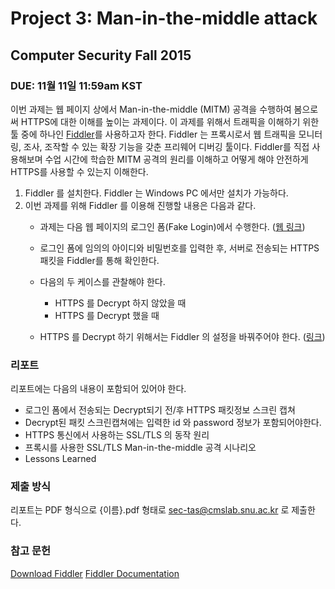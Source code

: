 # Project 3: Man-in-the-middle attack

## Computer Security Fall 2015

### DUE: 11월 11일 11:59am KST

이번 과제는 웹 페이지 상에서 Man-in-the-middle (MITM) 공격을 수행하여 봄으로써 HTTPS에 대한 이해를 높이는 과제이다. 이 과제를 위해서 트래픽을 이해하기 위한 툴 중에 하나인 [Fiddler](http://www.telerik.com/fiddler)를 사용하고자 한다. Fiddler 는 프록시로서 웹 트래픽을 모니터링, 조사, 조작할 수 있는 확장 기능을 갖춘 프리웨어 디버깅 툴이다. Fiddler를 직접 사용해보며 수업 시간에 학습한 MITM 공격의 원리를 이해하고 어떻게 해야 안전하게 HTTPS를 사용할 수 있는지 이해한다.

1.  Fiddler 를 설치한다. Fiddler 는 Windows PC 에서만 설치가 가능하다.
2.  이번 과제를 위해 Fiddler 를 이용해 진행할 내용은 다음과 같다.
    *   과제는 다음 웹 페이지의 로그인 폼(Fake Login)에서 수행한다. ([웹 링크](https://147.46.248.177/))

    *   로그인 폼에 임의의 아이디와 비밀번호를 입력한 후, 서버로 전송되는 HTTPS 패킷을 Fiddler를 통해 확인한다.
    *   다음의 두 케이스를 관찰해야 한다.
        *   HTTPS 를 Decrypt 하지 않았을 때
        *   HTTPS 를 Decrypt 했을 때
    *   HTTPS 를 Decrypt 하기 위해서는 Fiddler 의 설정을 바꿔주어야 한다. ([링크](http://docs.telerik.com/fiddler/Configure-Fiddler/Tasks/DecryptHTTPS))

### 리포트

리포트에는 다음의 내용이 포함되어 있어야 한다.

*   로그인 폼에서 전송되는 Decrypt되기 전/후 HTTPS 패킷정보 스크린 캡쳐
*   Decrypt된 패킷 스크린캡쳐에는 입력한 id 와 password 정보가 포함되어야한다.
*   HTTPS 통신에서 사용하는 SSL/TLS 의 동작 원리
*   프록시를 사용한 SSL/TLS Man-in-the-middle 공격 시나리오
*   Lessons Learned

### 제출 방식

리포트는 PDF 형식으로 {이름}.pdf 형태로 sec-tas@cmslab.snu.ac.kr 로 제출한다.

### 참고 문헌

[Download Fiddler](http://www.telerik.com/download/fiddler)
[Fiddler Documentation](http://docs.telerik.com/fiddler/configure-fiddler/tasks/configurefiddler)

